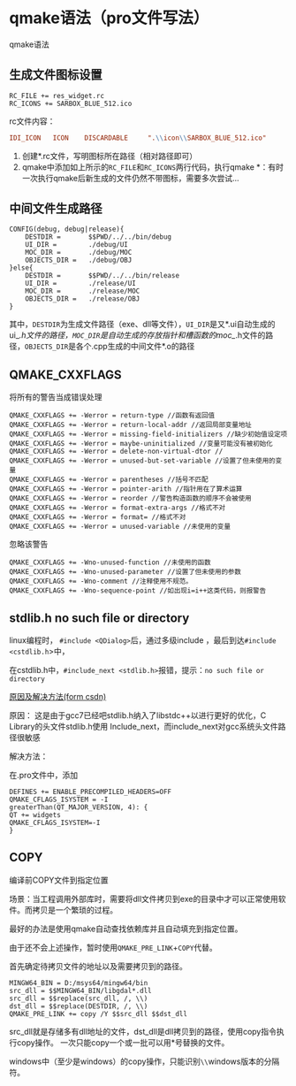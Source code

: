 # qmake语法（pro文件写法）

qmake语法

## 生成文件图标设置

```qmake
RC_FILE += res_widget.rc
RC_ICONS += SARBOX_BLUE_512.ico
```

rc文件内容：

```rc
IDI_ICON   ICON    DISCARDABLE     ".\\icon\\SARBOX_BLUE_512.ico"
```

1. 创建*.rc文件，写明图标所在路径（相对路径即可）
2. qmake中添加如上所示的`RC_FILE`和`RC_ICONS`两行代码，执行qmake
*：有时一次执行qmake后新生成的文件仍然不带图标，需要多次尝试...

## 中间文件生成路径

```qmake
CONFIG(debug, debug|release){
    DESTDIR =       $$PWD/../../bin/debug
    UI_DIR =        ./debug/UI
    MOC_DIR =       ./debug/MOC
    OBJECTS_DIR =   ./debug/OBJ
}else{
    DESTDIR =       $$PWD/../../bin/release
    UI_DIR =        ./release/UI
    MOC_DIR =       ./release/MOC
    OBJECTS_DIR =   ./release/OBJ
}
```

其中，`DESTDIR`为生成文件路径（exe、dll等文件），`UI_DIR`是又*.ui自动生成的ui_*.h文件的路径，`MOC_DIR`是自动生成的存放指针和槽函数的moc_*.h文件的路径，`OBJECTS_DIR`是各个.cpp生成的中间文件*.o的路径

## QMAKE_CXXFLAGS

将所有的警告当成错误处理

```qmake
QMAKE_CXXFLAGS += -Werror = return-type //函数有返回值
QMAKE_CXXFLAGS += -Werror = return-local-addr //返回局部变量地址
QMAKE_CXXFLAGS += -Werror = missing-field-initializers //缺少初始值设定项
QMAKE_CXXFLAGS += -Werror = maybe-uninitialized //变量可能没有被初始化
QMAKE_CXXFLAGS += -Werror = delete-non-virtual-dtor //
QMAKE_CXXFLAGS += -Werror = unused-but-set-variable //设置了但未使用的变量
QMAKE_CXXFLAGS += -Werror = parentheses //括号不匹配
QMAKE_CXXFLAGS += -Werror = pointer-arith //指针用在了算术运算
QMAKE_CXXFLAGS += -Werror = reorder //警告构造函数的顺序不会被使用
QMAKE_CXXFLAGS += -Werror = format-extra-args //格式不对
QMAKE_CXXFLAGS += -Werror = format= //格式不对
QMAKE_CXXFLAGS += -Werror = unused-variable //未使用的变量
```

忽略该警告

```qmake
QMAKE_CXXFLAGS += -Wno-unused-function //未使用的函数
QMAKE_CXXFLAGS += -Wno-unused-parameter //设置了但未使用的参数
QMAKE_CXXFLAGS += -Wno-comment //注释使用不规范。
QMAKE_CXXFLAGS += -Wno-sequence-point //如出现i=i++这类代码，则报警告
```

## stdlib.h no such file or directory

linux编程时，
`#include <QDialog>`后，通过多级include ，最后到达`#include <cstdlib.h`>中，

在cstdlib.h中，`#include_next <stdlib.h>`报错，提示：`no such file or directory`

[原因及解决方法(form csdn)](https://blog.csdn.net/xuleisdjn/article/details/108345311)

原因：
这是由于gcc7已经吧stdlib.h纳入了libstdc++以进行更好的优化，C Library的头文件stdlib.h使用 Include_next，而include_next对gcc系统头文件路径很敏感

解决方法：

在.pro文件中，添加

```qmake
DEFINES += ENABLE_PRECOMPILED_HEADERS=OFF
QMAKE_CFLAGS_ISYSTEM = -I
greaterThan(QT_MAJOR_VERSION, 4): {
QT += widgets
QMAKE_CFLAGS_ISYSTEM=-I
}
```

## COPY

编译前COPY文件到指定位置

场景：当工程调用外部库时，需要将dll文件拷贝到exe的目录中才可以正常使用软件。而拷贝是一个繁琐的过程。

最好的办法是使用qmake自动查找依赖库并且自动填充到指定位置。

由于还不会上述操作，暂时使用`QMAKE_PRE_LINK`+`COPY`代替。

首先确定待拷贝文件的地址以及需要拷贝到的路径。

```qmake
MINGW64_BIN = D:/msys64/mingw64/bin
src_dll = $$MINGW64_BIN/libgdal*.dll
src_dll = $$replace(src_dll, /, \\)
dst_dll = $$replace(DESTDIR, /, \\)
QMAKE_PRE_LINK += copy /Y $$src_dll $$dst_dll
```

src_dll就是存储多有dll地址的文件，dst_dll是dll拷贝到的路径，使用copy指令执行copy操作。 一次只能copy一个或一批可以用*号替换的文件。

windows中（至少是windows）的copy操作，只能识别`\\`windows版本的分隔符。
